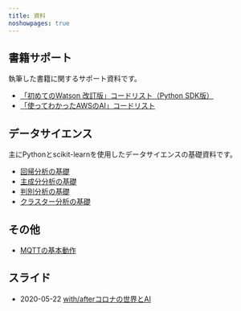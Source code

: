 ```yaml
---
title: 資料
noshowpages: true
---
```


## 書籍サポート

執筆した書籍に関するサポート資料です。

- [「初めてのWatson 改訂版」コードリスト（Python SDK版）](watson/)
- [「使ってわかったAWSのAI」コードリスト](awsai/)

## データサイエンス

主にPythonとscikit-learnを使用したデータサイエンスの基礎資料です。

- [回帰分析の基礎](datascience/linear-regression.html)
- [主成分分析の基礎](datascience/pca.html)
- [判別分析の基礎](datascience/discriminant.html)
- [クラスター分析の基礎](datascience/cluster.html)

## その他

- [MQTTの基本動作](mqtt/)

## スライド

- 2020-05-22 [with/afterコロナの世界とAI](/slides/20200522-awsai)